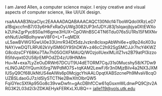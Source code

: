 I am Jared Allen, a computer science major. I enjoy creative and visual aspects of computer science, like UI/UX design.


rsaAAAAB3NzaClyc2EAAAADAQABAAACAQC130NIcf4iTboWQdoIXRzLeD7a1BqjxccfmB7/03y6HkFxRaOyUWg3082UP3n1JDYJ83j1slqaojbjya0XtEWXokZUhkZgrPyc8S0a/H6gme3HUX+CpOWnBSC4TN6Tdu076s5U1Rs15FMXNvehNuf/JeRBolhywwV8F0+L+T+qMDX uL5awBVWG1GwUi0e33UmrR34Dt5dzJvzkn8cloxpAbWhi6e+qI9p24oX03uNAY/vwDQTLRPJ62kVyI5M6GY9ShDKW+z46cC2h92SgSMCJJr7hcY4KWZG8cdzsCFY68Ko7TAv7h05GOXFMAUQ/WOzjollUexlMLillZ1vs2B79atPI3izzoR5fdvpxt02U58jrEMPOdZD4z/U9HNMm Hu+M+exa7LyZeOuDRWr67DCUT9U4dETORM7CqJ31s0Mucshy58/K7Dw9nLINOJAD1YQumXi5rg7WPdMO7S+tqKAM2LewF/6r3n0MjzBiIv4a2NX3JXMlUSyQ9Cf68UkNtUS4eAlWs6p0McjgcYhiAALOpqtXABSzcnePh9MvaV8cqOUZBSLdaoGJ7z/dSlySTCTNe2BwXItOlbrQW5 FqiGYecSXfAp95Go8c39vwDwfn+gAcDBhfCCw61qGsxmWLdnwPQ9Cjtv2ARG3K2L03d2i3rZDKAEHykFERKxLXUBQ== jalle119@vols.utk.edu

